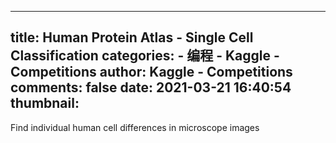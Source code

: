 
---
title: Human Protein Atlas - Single Cell Classification
categories: 
    - 编程
    - Kaggle - Competitions
author: Kaggle - Competitions
comments: false
date: 2021-03-21 16:40:54
thumbnail: 
---

<div>   
Find individual human cell differences in microscope images  
</div>
            